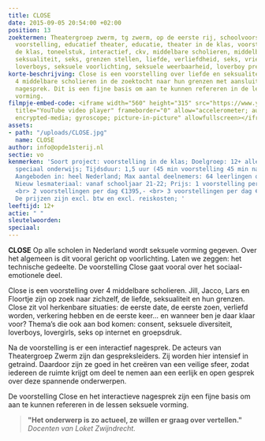 ```yaml
---
title: CLOSE
date: 2015-09-05 20:54:00 +02:00
position: 13
zoektermen: Theatergroep zwerm, tg zwerm, op de eerste rij, schoolvoorstelling, educatieve
  voorstelling, educatief theater, educatie, theater in de klas, voorstellingen in
  de klas, toneelstuk, interactief, ckv, middelbare scholieren, middelbaar onderwijs,
  seksualiteit, seks, grenzen stellen, liefde, verliefdheid, seks, vriendschap, groepsdruk,
  loverboys, seksuele voorlichting, seksuele weerbaarheid, loverboy preventie
korte-beschrijving: Close is een voorstelling over liefde en seksualiteit. Je volgt
  4 middelbare scholieren in de zoektocht naar hun grenzen met aansluitend een interactief
  nagesprek. Dit is een fijne basis om aan te kunnen refereren in de lessen seksuele
  vorming.
filmpje-embed-code: <iframe width="560" height="315" src="https://www.youtube.com/embed/DFJkzN1AcNo"
  title="YouTube video player" frameborder="0" allow="accelerometer; autoplay; clipboard-write;
  encrypted-media; gyroscope; picture-in-picture" allowfullscreen></iframe>
assets:
- path: "/uploads/CLOSE.jpg"
  name: CLOSE
author: info@opde1sterij.nl
sectie: vo
kenmerken: 'Soort project: voorstelling in de klas; Doelgroep: 12+ alle niveaus ook
  speciaal onderwijs; Tijdsduur: 1,5 uur (45 min voorstelling 45 min nabespreking);
  Aangeboden in: heel Nederland; Max aantal deelnemers: 64 leerlingen of 2 klassen;
  Nieuw lesmateriaal: vanaf schooljaar 21-22; Prijs: 1 voorstelling per dag €865,-
  <br> 2 voorstellingen per dag €1395,- <br> 3 voorstellingen per dag €1840,- <br>
  De prijzen zijn excl. btw en excl. reiskosten; '
leeftijd: 12+
actie: " "
sleutelwoorden: 
speciaal: 
---
```


**CLOSE** Op alle scholen in Nederland wordt seksuele vorming gegeven. Over het algemeen is dit vooral gericht op voorlichting. Laten we zeggen: het technische gedeelte. De voorstelling Close gaat vooral over het sociaal-emotionele deel.

Close is een voorstelling over 4 middelbare scholieren. Jill, Jacco, Lars en Floortje zijn op zoek naar zichzelf, de liefde, seksualiteit en hun grenzen. Close zit vol herkenbare situaties: de eerste date, de eerste zoen, verliefd worden, verkering hebben en de eerste keer… en wanneer ben je daar klaar voor? Thema’s die ook aan bod komen: consent, seksuele diversiteit, loverboys, lovergirls, seks op internet en groepsdruk.

Na de voorstelling is er een interactief nagesprek. De acteurs van Theatergroep Zwerm zijn dan gespreksleiders. Zij worden hier intensief in getraind. Daardoor zijn ze goed in het creëren van een veilige sfeer, zodat iedereen de ruimte krijgt om deel te nemen aan een eerlijk en open gesprek over deze spannende onderwerpen.

De voorstelling Close en het interactieve nagesprek zijn een fijne basis om aan te kunnen refereren in de lessen seksuele vorming. 

>**"Het onderwerp is zo actueel, ze willen er graag over vertellen."** *Docenten van Loket Zwijndrecht.*
